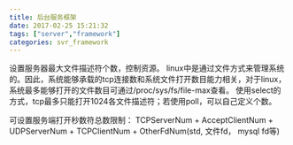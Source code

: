 ```yaml
---
title: 后台服务框架
date: 2017-02-25 15:21:32
tags: ["server","framework"]
categories: svr_framework
---
```



设置服务器最大文件描述符个数，控制资源。
linux中是通过文件方式来管理系统的。因此，系统能够承载的tcp连接数和系统文件打开数目能力相关，对于linux，系统最多能够打开的文件数目可通过/proc/sys/fs/file-max查看。
使用select的方式，tcp最多只能打开1024各文件描述符；若使用poll，可以自己定义个数。

可设置服务端打开秒数符总数限制：
TCPServerNum + AcceptClientNum + UDPServerNum + TCPClientNum + OtherFdNum(std, 文件fd， mysql fd等)
